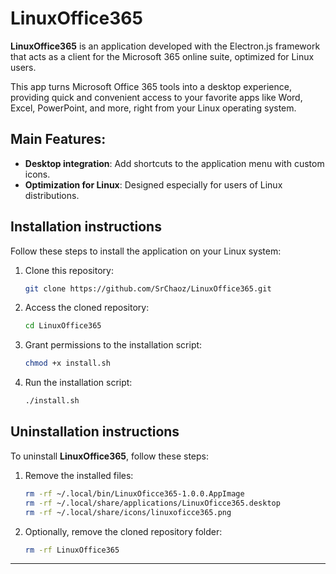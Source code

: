 # **LinuxOffice365**

**LinuxOffice365** is an application developed with the Electron.js framework that acts as a client for the Microsoft 365 online suite, optimized for Linux users.

This app turns Microsoft Office 365 tools into a desktop experience, providing quick and convenient access to your favorite apps like Word, Excel, PowerPoint, and more, right from your Linux operating system.

## Main Features:
- **Desktop integration**: Add shortcuts to the application menu with custom icons.
- **Optimization for Linux**: Designed especially for users of Linux distributions.

## Installation instructions

Follow these steps to install the application on your Linux system:

1. Clone this repository:
    ```bash
    git clone https://github.com/SrChaoz/LinuxOffice365.git
    ```

2. Access the cloned repository:
    ```bash
    cd LinuxOffice365
    ```

3. Grant permissions to the installation script:
    ```bash
    chmod +x install.sh
    ```

4. Run the installation script:
    ```bash
    ./install.sh
    ```

## Uninstallation instructions

To uninstall **LinuxOffice365**, follow these steps:

1. Remove the installed files:
    ```bash
    rm -rf ~/.local/bin/LinuxOficce365-1.0.0.AppImage
    rm -rf ~/.local/share/applications/LinuxOficce365.desktop
    rm -rf ~/.local/share/icons/linuxoficce365.png
    ```

2. Optionally, remove the cloned repository folder:
    ```bash
    rm -rf LinuxOffice365
    ```

---

